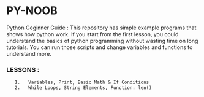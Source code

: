 # PY-NOOB
Python Geginner Guide : This repository has simple example programs that shows how python work. If you start from the first lesson, you could understand the basics of python programming without wasting time on long tutorials. You can run those scripts and change variables and functions to understand more.

### LESSONS : 
       1.  	Variables, Print, Basic Math & If Conditions 
       2.   While Loops, String Elements, Function: len()
